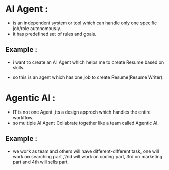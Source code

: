 # AI Agent :
- is an independent system or tool which can handle only one specific job/role autonomously.
- it has predefined set of rules and goals.

## Example :
- i want to create an AI Agent which helps me to create Resume based on skills.

- so this is an agent which has one job to create Resume(Resume Writer).

# Agentic AI :
- IT is not one Agent ,its a design approch which handles the entire workflow.
- so multiple AI Agent Collabrate together like a team called Agentic AI. 

## Example :
- we work as team and others will have different-different task, one will work on searching part ,2nd will work on coding part, 3rd on marketing part and 4th will sells part.
